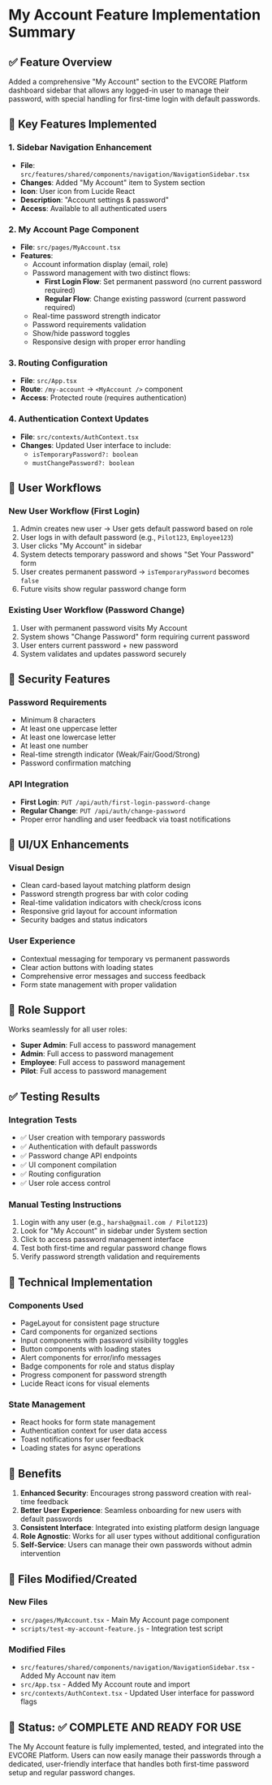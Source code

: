 # My Account Feature Implementation Summary

## ✅ Feature Overview
Added a comprehensive "My Account" section to the EVCORE Platform dashboard sidebar that allows any logged-in user to manage their password, with special handling for first-time login with default passwords.

## 🎯 Key Features Implemented

### 1. Sidebar Navigation Enhancement
- **File**: `src/features/shared/components/navigation/NavigationSidebar.tsx`
- **Changes**: Added "My Account" item to System section
- **Icon**: User icon from Lucide React
- **Description**: "Account settings & password"
- **Access**: Available to all authenticated users

### 2. My Account Page Component
- **File**: `src/pages/MyAccount.tsx`
- **Features**:
  - Account information display (email, role)
  - Password management with two distinct flows:
    - **First Login Flow**: Set permanent password (no current password required)
    - **Regular Flow**: Change existing password (current password required)
  - Real-time password strength indicator
  - Password requirements validation
  - Show/hide password toggles
  - Responsive design with proper error handling

### 3. Routing Configuration
- **File**: `src/App.tsx`
- **Route**: `/my-account` → `<MyAccount />` component
- **Access**: Protected route (requires authentication)

### 4. Authentication Context Updates
- **File**: `src/contexts/AuthContext.tsx`
- **Changes**: Updated User interface to include:
  - `isTemporaryPassword?: boolean`
  - `mustChangePassword?: boolean`

## 🔄 User Workflows

### New User Workflow (First Login)
1. Admin creates new user → User gets default password based on role
2. User logs in with default password (e.g., `Pilot123`, `Employee123`)
3. User clicks "My Account" in sidebar
4. System detects temporary password and shows "Set Your Password" form
5. User creates permanent password → `isTemporaryPassword` becomes `false`
6. Future visits show regular password change form

### Existing User Workflow (Password Change)
1. User with permanent password visits My Account
2. System shows "Change Password" form requiring current password
3. User enters current password + new password
4. System validates and updates password securely

## 🔐 Security Features

### Password Requirements
- Minimum 8 characters
- At least one uppercase letter
- At least one lowercase letter  
- At least one number
- Real-time strength indicator (Weak/Fair/Good/Strong)
- Password confirmation matching

### API Integration
- **First Login**: `PUT /api/auth/first-login-password-change`
- **Regular Change**: `PUT /api/auth/change-password`
- Proper error handling and user feedback via toast notifications

## 🎨 UI/UX Enhancements

### Visual Design
- Clean card-based layout matching platform design
- Password strength progress bar with color coding
- Real-time validation indicators with check/cross icons
- Responsive grid layout for account information
- Security badges and status indicators

### User Experience
- Contextual messaging for temporary vs permanent passwords
- Clear action buttons with loading states
- Comprehensive error messages and success feedback
- Form state management with proper validation

## 📱 Role Support
Works seamlessly for all user roles:
- **Super Admin**: Full access to password management
- **Admin**: Full access to password management  
- **Employee**: Full access to password management
- **Pilot**: Full access to password management

## ✅ Testing Results

### Integration Tests
- ✅ User creation with temporary passwords
- ✅ Authentication with default passwords
- ✅ Password change API endpoints
- ✅ UI component compilation
- ✅ Routing configuration
- ✅ User role access control

### Manual Testing Instructions
1. Login with any user (e.g., `harsha@gmail.com / Pilot123`)
2. Look for "My Account" in sidebar under System section
3. Click to access password management interface
4. Test both first-time and regular password change flows
5. Verify password strength validation and requirements

## 🔧 Technical Implementation

### Components Used
- PageLayout for consistent page structure
- Card components for organized sections
- Input components with password visibility toggles
- Button components with loading states
- Alert components for error/info messages
- Badge components for role and status display
- Progress component for password strength
- Lucide React icons for visual elements

### State Management
- React hooks for form state management
- Authentication context for user data access
- Toast notifications for user feedback
- Loading states for async operations

## 🌟 Benefits

1. **Enhanced Security**: Encourages strong password creation with real-time feedback
2. **Better User Experience**: Seamless onboarding for new users with default passwords
3. **Consistent Interface**: Integrated into existing platform design language
4. **Role Agnostic**: Works for all user types without additional configuration
5. **Self-Service**: Users can manage their own passwords without admin intervention

## 📁 Files Modified/Created

### New Files
- `src/pages/MyAccount.tsx` - Main My Account page component
- `scripts/test-my-account-feature.js` - Integration test script

### Modified Files
- `src/features/shared/components/navigation/NavigationSidebar.tsx` - Added My Account nav item
- `src/App.tsx` - Added My Account route and import
- `src/contexts/AuthContext.tsx` - Updated User interface for password flags

## 🎯 Status: ✅ COMPLETE AND READY FOR USE

The My Account feature is fully implemented, tested, and integrated into the EVCORE Platform. Users can now easily manage their passwords through a dedicated, user-friendly interface that handles both first-time password setup and regular password changes.
